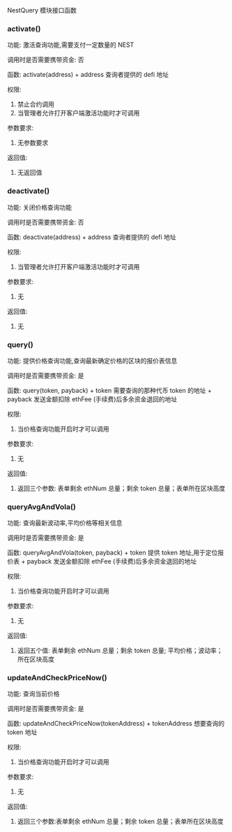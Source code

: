 NestQuery 模块接口函数

### activate()
功能: 激活查询功能,需要支付一定数量的 NEST

调用时是否需要携带资金: 否

函数: activate(address) 
     + address 查询者提供的 defi 地址

权限:
1. 禁止合约调用
2. 当管理者允许打开客户端激活功能时才可调用

参数要求:
1. 无参数要求

返回值:
1. 无返回值


### deactivate()
功能: 关闭价格查询功能

调用时是否需要携带资金: 否

函数: deactivate(address)
     + address 查询者提供的 defi 地址

权限:
1. 当管理者允许打开客户端激活功能时才可调用

参数要求:
1. 无

返回值:
1. 无


### query()
功能: 提供价格查询功能,查询最新确定价格的区块的报价表信息

调用时是否需要携带资金: 是

函数: query(token, payback)
     + token 需要查询的那种代币 token 的地址
     + payback 发送金额扣除 ethFee (手续费)后多余资金退回的地址

权限:
1. 当价格查询功能开启时才可以调用

参数要求:
1. 无

返回值:
1. 返回三个参数: 表单剩余 ethNum 总量；剩余 token 总量；表单所在区块高度



### queryAvgAndVola()
功能: 查询最新波动率,平均价格等相关信息

调用时是否需要携带资金: 是

函数: queryAvgAndVola(token, payback)
     + token 提供 token 地址,用于定位报价表
     + payback 发送金额扣除 ethFee (手续费)后多余资金退回的地址

权限:
1. 当价格查询功能开启时才可以调用

参数要求:
1. 无

返回值:
1. 返回五个值: 表单剩余 ethNum 总量；剩余 token 总量; 平均价格；波动率；所在区块高度


### updateAndCheckPriceNow()
功能: 查询当前价格

调用时是否需要携带资金: 是

函数: updateAndCheckPriceNow(tokenAddress) 
     + tokenAddress 想要查询的 token 地址

权限:
1. 当价格查询功能开启时才可以调用

参数要求:
1. 无

返回值:
1. 返回三个参数:表单剩余 ethNum 总量；剩余 token 总量；表单所在区块高度
